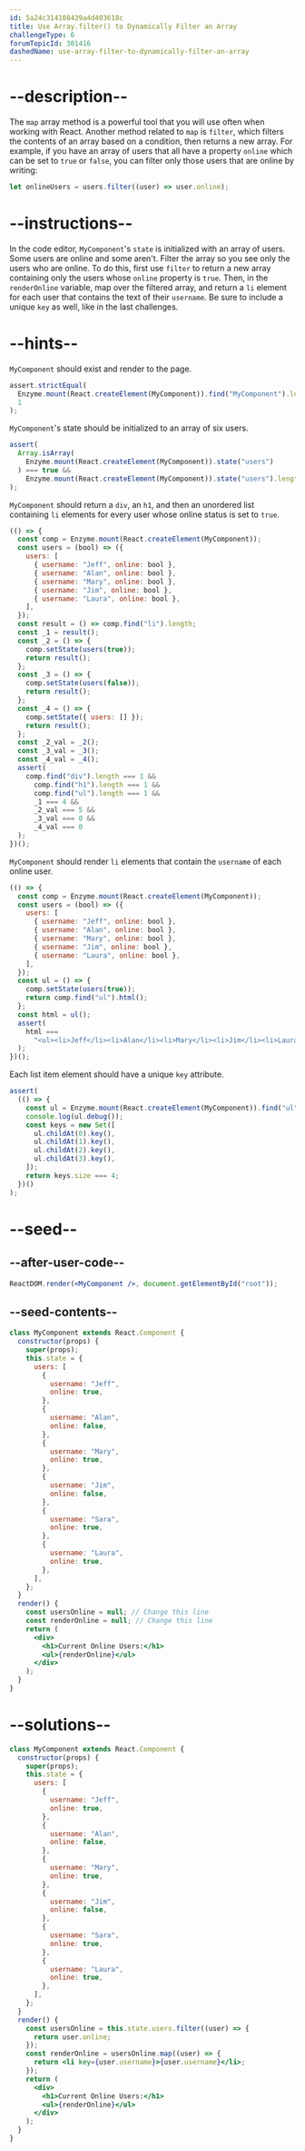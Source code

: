 ```yaml
---
id: 5a24c314108439a4d403618c
title: Use Array.filter() to Dynamically Filter an Array
challengeType: 6
forumTopicId: 301416
dashedName: use-array-filter-to-dynamically-filter-an-array
---
```


# --description--

The `map` array method is a powerful tool that you will use often when working with React. Another method related to `map` is `filter`, which filters the contents of an array based on a condition, then returns a new array. For example, if you have an array of users that all have a property `online` which can be set to `true` or `false`, you can filter only those users that are online by writing:

```js
let onlineUsers = users.filter((user) => user.online);
```

# --instructions--

In the code editor, `MyComponent`'s `state` is initialized with an array of users. Some users are online and some aren't. Filter the array so you see only the users who are online. To do this, first use `filter` to return a new array containing only the users whose `online` property is `true`. Then, in the `renderOnline` variable, map over the filtered array, and return a `li` element for each user that contains the text of their `username`. Be sure to include a unique `key` as well, like in the last challenges.

# --hints--

`MyComponent` should exist and render to the page.

```js
assert.strictEqual(
  Enzyme.mount(React.createElement(MyComponent)).find("MyComponent").length,
  1
);
```

`MyComponent`'s state should be initialized to an array of six users.

```js
assert(
  Array.isArray(
    Enzyme.mount(React.createElement(MyComponent)).state("users")
  ) === true &&
    Enzyme.mount(React.createElement(MyComponent)).state("users").length === 6
);
```

`MyComponent` should return a `div`, an `h1`, and then an unordered list containing `li` elements for every user whose online status is set to `true`.

```js
(() => {
  const comp = Enzyme.mount(React.createElement(MyComponent));
  const users = (bool) => ({
    users: [
      { username: "Jeff", online: bool },
      { username: "Alan", online: bool },
      { username: "Mary", online: bool },
      { username: "Jim", online: bool },
      { username: "Laura", online: bool },
    ],
  });
  const result = () => comp.find("li").length;
  const _1 = result();
  const _2 = () => {
    comp.setState(users(true));
    return result();
  };
  const _3 = () => {
    comp.setState(users(false));
    return result();
  };
  const _4 = () => {
    comp.setState({ users: [] });
    return result();
  };
  const _2_val = _2();
  const _3_val = _3();
  const _4_val = _4();
  assert(
    comp.find("div").length === 1 &&
      comp.find("h1").length === 1 &&
      comp.find("ul").length === 1 &&
      _1 === 4 &&
      _2_val === 5 &&
      _3_val === 0 &&
      _4_val === 0
  );
})();
```

`MyComponent` should render `li` elements that contain the `username` of each online user.

```js
(() => {
  const comp = Enzyme.mount(React.createElement(MyComponent));
  const users = (bool) => ({
    users: [
      { username: "Jeff", online: bool },
      { username: "Alan", online: bool },
      { username: "Mary", online: bool },
      { username: "Jim", online: bool },
      { username: "Laura", online: bool },
    ],
  });
  const ul = () => {
    comp.setState(users(true));
    return comp.find("ul").html();
  };
  const html = ul();
  assert(
    html ===
      "<ul><li>Jeff</li><li>Alan</li><li>Mary</li><li>Jim</li><li>Laura</li></ul>"
  );
})();
```

Each list item element should have a unique `key` attribute.

```js
assert(
  (() => {
    const ul = Enzyme.mount(React.createElement(MyComponent)).find("ul");
    console.log(ul.debug());
    const keys = new Set([
      ul.childAt(0).key(),
      ul.childAt(1).key(),
      ul.childAt(2).key(),
      ul.childAt(3).key(),
    ]);
    return keys.size === 4;
  })()
);
```

# --seed--

## --after-user-code--

```jsx
ReactDOM.render(<MyComponent />, document.getElementById("root"));
```

## --seed-contents--

```jsx
class MyComponent extends React.Component {
  constructor(props) {
    super(props);
    this.state = {
      users: [
        {
          username: "Jeff",
          online: true,
        },
        {
          username: "Alan",
          online: false,
        },
        {
          username: "Mary",
          online: true,
        },
        {
          username: "Jim",
          online: false,
        },
        {
          username: "Sara",
          online: true,
        },
        {
          username: "Laura",
          online: true,
        },
      ],
    };
  }
  render() {
    const usersOnline = null; // Change this line
    const renderOnline = null; // Change this line
    return (
      <div>
        <h1>Current Online Users:</h1>
        <ul>{renderOnline}</ul>
      </div>
    );
  }
}
```

# --solutions--

```jsx
class MyComponent extends React.Component {
  constructor(props) {
    super(props);
    this.state = {
      users: [
        {
          username: "Jeff",
          online: true,
        },
        {
          username: "Alan",
          online: false,
        },
        {
          username: "Mary",
          online: true,
        },
        {
          username: "Jim",
          online: false,
        },
        {
          username: "Sara",
          online: true,
        },
        {
          username: "Laura",
          online: true,
        },
      ],
    };
  }
  render() {
    const usersOnline = this.state.users.filter((user) => {
      return user.online;
    });
    const renderOnline = usersOnline.map((user) => {
      return <li key={user.username}>{user.username}</li>;
    });
    return (
      <div>
        <h1>Current Online Users:</h1>
        <ul>{renderOnline}</ul>
      </div>
    );
  }
}
```
